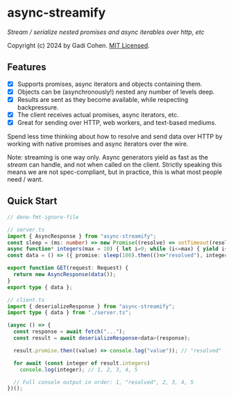 # async-streamify

_Stream / serialize nested promises and async iterables over http, etc_

Copyright (c) 2024 by Gadi Cohen. [MIT Licensed](./LICENSE.txt).

## Features

- [x] Supports promises, async iterators and objects containing them.
- [x] Objects can be (asynchronously!) nested any number of levels deep.
- [x] Results are sent as they become available, while respecting backpressure.
- [x] The client receives actual promises, async iterators, etc.
- [x] Great for sending over HTTP, web workers, and text-based mediums.

Spend less time thinking about how to resolve and send data over HTTP by working
with native promises and async iterators over the wire.

Note: streaming is one way only. Async generators yield as fast as the _stream_
can handle, and not when called on the client. Strictly speaking this means we
are not spec-compliant, but in practice, this is what most people need / want.

## Quick Start

```ts
// deno-fmt-ignore-file

// server.ts
import { AsyncResponse } from "async-streamify";
const sleep = (ms: number) => new Promise((resolve) => setTimeout(resolve, ms));
async function* integers(max = 10) { let i=0; while (i<=max) { yield i++; await sleep(200); }}
const data = () => ({ promise: sleep(100).then(()=>"resolved"), integers: integers(10) });

export function GET(request: Request) {
  return new AsyncResponse(data());
}
export type { data };

// client.ts
import { deserializeResponse } from "async-streamify";
import type { data } from "./server.ts";

(async () => {
  const response = await fetch("...");
  const result = await deserializeResponse<data>(response);

  result.promise.then((value) => console.log("value")); // "resolved"

  for await (const integer of result.integers)
    console.log(integer); // 1, 2, 3, 4, 5

  // Full console output in order: 1, "resolved", 2, 3, 4, 5
})();
```
